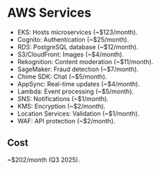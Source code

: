 # AWS Services

- EKS: Hosts microservices (~$123/month).
- Cognito: Authentication (~$25/month).
- RDS: PostgreSQL database (~$12/month).
- S3/CloudFront: Images (~$4/month).
- Rekognition: Content moderation (~$11/month).
- SageMaker: Fraud detection (~$7/month).
- Chime SDK: Chat (~$5/month).
- AppSync: Real-time updates (~$4/month).
- Lambda: Event processing (~$5/month).
- SNS: Notifications (~$1/month).
- KMS: Encryption (~$2/month).
- Location Services: Validation (~$1/month).
- WAF: API protection (~$2/month).

## Cost

~$202/month (Q3 2025).
